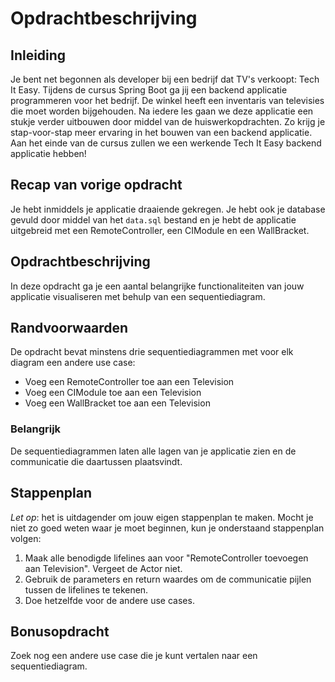 # Opdrachtbeschrijving

## Inleiding

Je bent net begonnen als developer bij een bedrijf dat TV's verkoopt: Tech It Easy. Tijdens de cursus Spring Boot ga jij een backend applicatie programmeren voor het bedrijf. De winkel heeft een inventaris van televisies die moet worden bijgehouden. Na iedere les gaan we deze applicatie een stukje verder uitbouwen door middel van de huiswerkopdrachten. Zo krijg je stap-voor-stap meer ervaring in het bouwen van een backend applicatie. Aan het einde van de cursus zullen we een werkende Tech It Easy backend applicatie hebben!

## Recap van vorige opdracht

Je hebt inmiddels je applicatie draaiende gekregen. Je hebt ook je database gevuld door middel van het `data.sql` bestand en je hebt de applicatie uitgebreid met een RemoteController, een CIModule en een WallBracket.

## Opdrachtbeschrijving
In deze opdracht ga je een aantal belangrijke functionaliteiten van jouw applicatie visualiseren met behulp van een sequentiediagram.

## Randvoorwaarden

De opdracht bevat minstens drie sequentiediagrammen met voor elk diagram een andere use case:
- Voeg een RemoteController toe aan een Television
- Voeg een CIModule toe aan een Television
- Voeg een WallBracket toe aan een Television

### Belangrijk

De sequentiediagrammen laten alle lagen van je applicatie zien en de communicatie die daartussen plaatsvindt.

## Stappenplan

_Let op_: het is uitdagender om jouw eigen stappenplan te maken. Mocht je niet zo goed weten waar je moet beginnen, kun je onderstaand stappenplan volgen:

1. Maak alle benodigde lifelines aan voor "RemoteController toevoegen aan Television". Vergeet de Actor niet.
2. Gebruik de parameters en return waardes om de communicatie pijlen tussen de lifelines te tekenen.
3. Doe hetzelfde voor de andere use cases.

## Bonusopdracht
Zoek nog een andere use case die je kunt vertalen naar een sequentiediagram.
